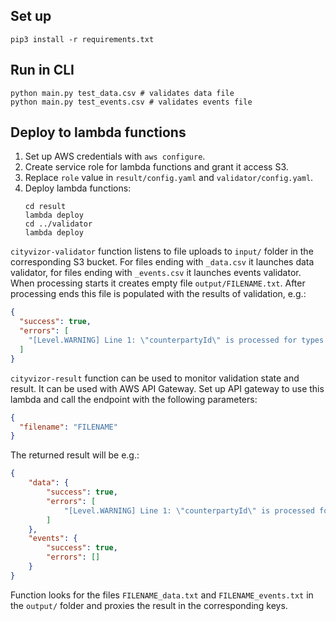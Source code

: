 ## Set up

```shell script
pip3 install -r requirements.txt
```

## Run in CLI

```shell script
python main.py test_data.csv # validates data file
python main.py test_events.csv # validates events file
```

## Deploy to lambda functions

1. Set up AWS credentials with `aws configure`.
2. Create service role for lambda functions and grant it access S3.
3. Replace `role` value in `result/config.yaml` and `validator/config.yaml`.
4. Deploy lambda functions:
    ```shell script
    cd result
    lambda deploy
    cd ../validator
    lambda deploy
    ``` 

`cityvizor-validator` function listens to file uploads to `input/` folder in the corresponding S3 bucket.
For files ending with `_data.csv` it launches data validator, for files ending with `_events.csv` it launches events validator.
When processing starts it creates empty file `output/FILENAME.txt`.
After processing ends this file is populated with the results of validation, e.g.:

```json
{
  "success": true, 
  "errors": [
    "[Level.WARNING] Line 1: \"counterpartyId\" is processed for types \"KDF\" or \"KOF\" only. Type is \"ROZ\" so it will be skipped."
  ]
}
```

`cityvizor-result` function can be used to monitor validation state and result.
It can be used with AWS API Gateway. Set up API gateway to use this lambda and call the endpoint
with the following parameters:

```json
{
  "filename": "FILENAME"
}
```

The returned result will be e.g.:

```json
{
    "data": {
        "success": true,
        "errors": [
            "[Level.WARNING] Line 1: \"counterpartyId\" is processed for types \"KDF\" or \"KOF\" only. Type is \"ROZ\" so it will be skipped."
        ]
    },
    "events": {
        "success": true,
        "errors": []
    }
}
```

Function looks for the files `FILENAME_data.txt` and `FILENAME_events.txt` in the `output/` folder and proxies the result
in the corresponding keys.